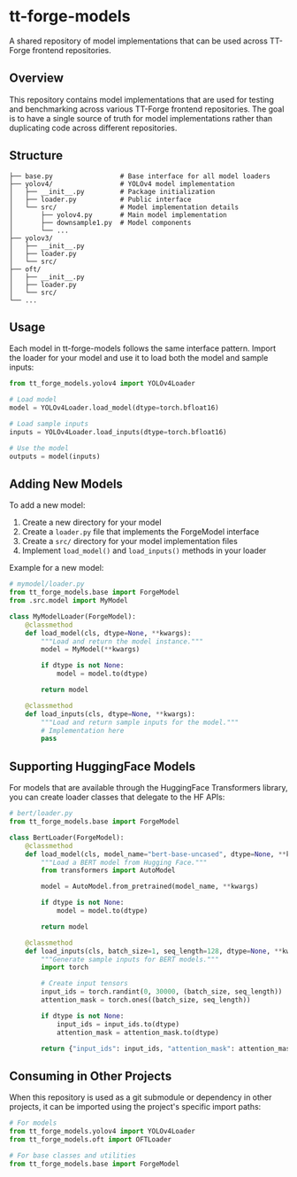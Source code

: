 # tt-forge-models

A shared repository of model implementations that can be used across TT-Forge frontend repositories.

## Overview

This repository contains model implementations that are used for testing and benchmarking across various TT-Forge frontend repositories. The goal is to have a single source of truth for model implementations rather than duplicating code across different repositories.

## Structure

```
├── base.py                 # Base interface for all model loaders
├── yolov4/                 # YOLOv4 model implementation
│   ├── __init__.py         # Package initialization
│   ├── loader.py           # Public interface
│   └── src/                # Model implementation details
│       ├── yolov4.py       # Main model implementation
│       ├── downsample1.py  # Model components
│       └── ...
├── yolov3/
│   ├── __init__.py
│   ├── loader.py
│   └── src/
├── oft/
│   ├── __init__.py
│   ├── loader.py
│   └── src/
└── ...
```

## Usage

Each model in tt-forge-models follows the same interface pattern. Import the loader for your model and use it to load both the model and sample inputs:

```python
from tt_forge_models.yolov4 import YOLOv4Loader

# Load model
model = YOLOv4Loader.load_model(dtype=torch.bfloat16)

# Load sample inputs
inputs = YOLOv4Loader.load_inputs(dtype=torch.bfloat16)

# Use the model
outputs = model(inputs)
```

## Adding New Models

To add a new model:

1. Create a new directory for your model
2. Create a `loader.py` file that implements the ForgeModel interface
3. Create a `src/` directory for your model implementation files
4. Implement `load_model()` and `load_inputs()` methods in your loader

Example for a new model:

```python
# mymodel/loader.py
from tt_forge_models.base import ForgeModel
from .src.model import MyModel

class MyModelLoader(ForgeModel):
    @classmethod
    def load_model(cls, dtype=None, **kwargs):
        """Load and return the model instance."""
        model = MyModel(**kwargs)

        if dtype is not None:
            model = model.to(dtype)

        return model

    @classmethod
    def load_inputs(cls, dtype=None, **kwargs):
        """Load and return sample inputs for the model."""
        # Implementation here
        pass
```

## Supporting HuggingFace Models

For models that are available through the HuggingFace Transformers library, you can create loader classes that delegate to the HF APIs:

```python
# bert/loader.py
from tt_forge_models.base import ForgeModel

class BertLoader(ForgeModel):
    @classmethod
    def load_model(cls, model_name="bert-base-uncased", dtype=None, **kwargs):
        """Load a BERT model from Hugging Face."""
        from transformers import AutoModel

        model = AutoModel.from_pretrained(model_name, **kwargs)

        if dtype is not None:
            model = model.to(dtype)

        return model

    @classmethod
    def load_inputs(cls, batch_size=1, seq_length=128, dtype=None, **kwargs):
        """Generate sample inputs for BERT models."""
        import torch

        # Create input tensors
        input_ids = torch.randint(0, 30000, (batch_size, seq_length))
        attention_mask = torch.ones((batch_size, seq_length))

        if dtype is not None:
            input_ids = input_ids.to(dtype)
            attention_mask = attention_mask.to(dtype)

        return {"input_ids": input_ids, "attention_mask": attention_mask}
```

## Consuming in Other Projects

When this repository is used as a git submodule or dependency in other projects, it can be imported using the project's specific import paths:

```python
# For models
from tt_forge_models.yolov4 import YOLOv4Loader
from tt_forge_models.oft import OFTLoader

# For base classes and utilities
from tt_forge_models.base import ForgeModel
```
